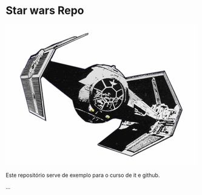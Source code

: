 # Star wars Repo

![TIE FIGHTER](./tiefighter.png)

Este repositório serve de exemplo para o curso de it e github.

...
